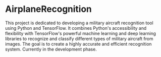 # AirplaneRecognition
This project is dedicated to developing a military aircraft recognition tool using Python and TensorFlow. It combines Python's accessibility and flexibility with TensorFlow's powerful machine learning and deep learning libraries to recognize and classify different types of military aircraft from images. The goal is to create a highly accurate and efficient recognition system. Currently in the development phase.
